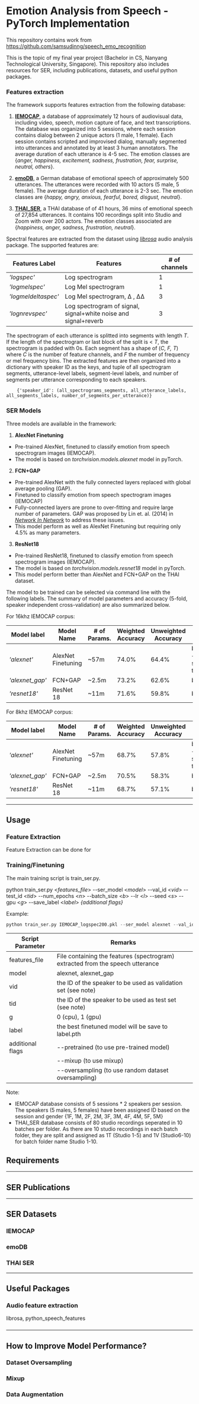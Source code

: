 # Emotion Analysis from Speech - PyTorch Implementation

This repository contains work from https://github.com/samsudinng/speech_emo_recognition 

This is the topic of my final year project (Bachelor in CS, Nanyang Technological University, Singapore). This repository also includes resources for SER, including publications, datasets, and useful python packages. 

### Features extraction

The framework supports features extraction from the following database:

1. [__IEMOCAP__](https://sail.usc.edu/iemocap/), a database of approximately 12 hours of audiovisual data, including video, speech, motion capture of face, and text transcriptions. The database was organized into 5 sessions, where each session contains dialog between 2 unique actors (1 male, 1 female). Each session contains scripted and improvised dialog, manually segmented into utterances and annotated by at least 3 human annotators. The average duration of each utterance is 4-5 sec. The emotion classes are {*anger, happiness, excitement, sadness, frustration, fear, surprise, neutral, others*}.

2. [__emoDB__](http://www.emodb.bilderbar.info/start.html), a German database of emotional speech of approximately 500 utterances. The utterances were recorded with 10 actors (5 male, 5 female). The average duration of each utterance is 2-3 sec. The emotion classes are {*happy, angry, anxious, fearful, bored, disgust, neutral*}.

3. [__THAI_SER__](https://github.com/vistec-AI/dataset-releases/releases/tag/v1), a THAI database of of 41 hours, 36 mins of emotional speech of 27,854 utterances. It contains 100 recordings split into Studio and Zoom with over 200 actors. The emotion classes associated are {*happiness, anger, sadness, frustration, neutral*}.

Spectral features are extracted from the dataset using [*librosa*](https://librosa.org) audio analysis package. The supported features are:

|Features Label|Features|# of channels|
|-----|--------|-------------|
|*'logspec'* |Log spectrogram |1 |
|*'logmelspec'* |Log Mel spectrogram |1 |
|*'logmeldeltaspec'* |Log Mel spectrogram, ∆ , ∆∆ |3 |
|*'lognrevspec'* |Log spectrogram of signal, signal+white noise and signal+reverb |3 |

The spectrogram of each utterance is splitted into segments with length *T*. If the length of the spectrogram or last block of the split is < *T*, the spectrogram is padded with 0s. Each segment has a shape of (*C, F, T*) where *C* is the number of feature channels, and *F* the number of frequency or mel frequency bins. The extracted features are then organized into a dictionary with speaker ID as the keys, and tuple of all spectrogram segments, utterance-level labels, segment-level labels, and number of segments per utterance corresponding to each speakers.

        {'speaker_id': (all_spectrograms_segments, all_utterance_labels, all_segments_labels, number_of_segments_per_utterance)}


### SER Models

Three models are available in the framework:  

1. __AlexNet Finetuning__ 
- Pre-trained AlexNet, finetuned to classify emotion from speech spectrogram images (IEMOCAP). 
- The model is based on *torchvision.models.alexnet* model in pyTorch.

2. __FCN+GAP__
- Pre-trained AlexNet with the fully connected layers replaced with global average pooling (GAP).
- Finetuned to classify emotion from speech spectrogram images (IEMOCAP)
- Fully-connected layers are prone to over-fitting and require large number of parameters. GAP was proposed by Lin et. al. (2014) in [*Network In Network*](https://arxiv.org/abs/1312.4400) to address these issues.
- This model perform as well as AlexNet Finetuning but requiring only 4.5% as many parameters.

3. __ResNet18__
- Pre-trained ResNet18, finetuned to classify emotion from speech spectrogram images (IEMOCAP).
- The model is based on *torchvision.models.resnet18* model in pyTorch. 
- This model perform better than AlexNet and FCN+GAP on the THAI dataset.


The model to be trained can be selected via command line with the following labels. The summary of model parameters and accuracy (5-fold, speaker independent cross-validation) are also summarized below.

For 16khz IEMOCAP corpus:

|Model label|Model Name|# of Params.|Weighted Accuracy|Unweighted Accuracy| Model Setting |
|-----------|----------|----------|----------|----------| ----------|
|*'alexnet'*|AlexNet Finetuning| ~57m | 74.0% | 64.4%| baseline + stability training|
|*'alexnet_gap'*|FCN+GAP| ~2.5m | 73.2% | 62.6% | baseline |
|*'resnet18'*|ResNet 18| ~11m | 71.6% | 59.8% | baseline |

For 8khz IEMOCAP corpus:

|Model label|Model Name|# of Params.|Weighted Accuracy|Unweighted Accuracy| Model Setting |
|-----------|----------|----------|----------|----------| ----------|
|*'alexnet'*|AlexNet Finetuning| ~57m | 68.7% | 57.8%| baseline + stability training|
|*'alexnet_gap'*|FCN+GAP| ~2.5m | 70.5% | 58.3% | baseline |
|*'resnet18'*|ResNet 18| ~11m | 68.7% | 57.1% | baseline |


------------------------------------
## Usage

### Feature Extraction
Feature Extraction can be done for 
### Training/Finetuning
The main training script is train_ser.py.


python train_ser.py <*features_file*> --ser_model <*model*> --val_id <*vid*>
 --test_id <*tid*> --num_epochs <*n*> --batch_size <*b*> --lr <*l*> --seed <*s*> --gpu <*g*> --save_label <*label*> *{additional flags}*
 
 Example:
 
 ```python
python train_ser.py IEMOCAP_logspec200.pkl --ser_model alexnet --val_id 1F --test_id 1M --num_epochs 100 --batch_size 64 --lr 1e-3 --seed 111 --gpu 1 --save_label alexnet_baseline --pretrained --mixup
 ```
 
|Script Parameter|Remarks|
|-----------|----------|
|features_file|File containing the features (spectrogram) extracted from the speech utterance|
|model|alexnet, alexnet_gap|
|vid| the ID of the speaker to be used as validation set (see note)|
|tid| the ID of the speaker to be used as test set (see note)|
|g|0 (cpu), 1 (gpu)|
|label|the best finetuned model will be save to label.pth|
|additional flags|--pretrained (to use pre-trained model)|
| | --mixup (to use mixup)|
| | --oversampling (to use random dataset oversampling)|

Note:
- IEMOCAP database consists of 5 sessions * 2 speakers per session. The speakers (5 males, 5 females) have been assigned ID based on the session and gender {1F, 1M, 2F, 2M, 3F, 3M, 4F, 4M, 5F, 5M}
- THAI_SER database consists of 80 studio recordings seperated in 10 batches per folder. As there are 10 studio recordings in each batch folder, they are split and assigned as 1T (Studio 1-5) and 1V (Studio6-10) for batch folder name Studio 1-10.

## Requirements

------------------------------------
## SER Publications

------------------------------------
## SER Datasets

### IEMOCAP

### emoDB

### THAI SER

------------------------------------
## Useful Packages

### Audio feature extraction

librosa, python_speech_features

### 

------------------------------------
## How to Improve Model Performance?

### Dataset Oversampling

### Mixup

### Data Augmentation






